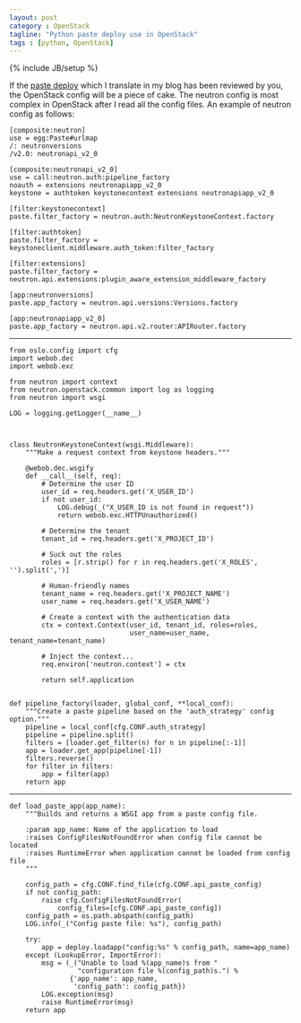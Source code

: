 ```yaml
---
layout: post
category : OpenStack
tagline: "Python paste deploy use in OpenStack"
tags : [python, OpenStack]
---
```

{% include JB/setup %}

If the [paste deploy](http://wenxueliu.github.io/blog/01/27/2014/paste-deploy/) 
which I translate in my blog has been reviewed by you, the OpenStack config will be 
a piece of cake. The neutron config is most complex in OpenStack after I read all the config
files. An example of neutron config as follows:

	[composite:neutron]
	use = egg:Paste#urlmap
	/: neutronversions
	/v2.0: neutronapi_v2_0

	[composite:neutronapi_v2_0]
	use = call:neutron.auth:pipeline_factory
	noauth = extensions neutronapiapp_v2_0
	keystone = authtoken keystonecontext extensions neutronapiapp_v2_0

	[filter:keystonecontext]
	paste.filter_factory = neutron.auth:NeutronKeystoneContext.factory

	[filter:authtoken]
	paste.filter_factory = keystoneclient.middleware.auth_token:filter_factory

	[filter:extensions]
	paste.filter_factory = neutron.api.extensions:plugin_aware_extension_middleware_factory

	[app:neutronversions]
	paste.app_factory = neutron.api.versions:Versions.factory

	[app:neutronapiapp_v2_0]
	paste.app_factory = neutron.api.v2.router:APIRouter.factory

--------------------------------------------------------------

	from oslo.config import cfg
	import webob.dec
	import webob.exc

	from neutron import context
	from neutron.openstack.common import log as logging
	from neutron import wsgi

	LOG = logging.getLogger(__name__)



	class NeutronKeystoneContext(wsgi.Middleware):
		"""Make a request context from keystone headers."""

		@webob.dec.wsgify
		def __call__(self, req):
		    # Determine the user ID
		    user_id = req.headers.get('X_USER_ID')
		    if not user_id:
		        LOG.debug(_("X_USER_ID is not found in request"))
		        return webob.exc.HTTPUnauthorized()

		    # Determine the tenant
		    tenant_id = req.headers.get('X_PROJECT_ID')

		    # Suck out the roles
		    roles = [r.strip() for r in req.headers.get('X_ROLES', '').split(',')]

		    # Human-friendly names
		    tenant_name = req.headers.get('X_PROJECT_NAME')
		    user_name = req.headers.get('X_USER_NAME')

		    # Create a context with the authentication data
		    ctx = context.Context(user_id, tenant_id, roles=roles,
		                          user_name=user_name, tenant_name=tenant_name)

		    # Inject the context...
		    req.environ['neutron.context'] = ctx

		    return self.application


	def pipeline_factory(loader, global_conf, **local_conf):
		"""Create a paste pipeline based on the 'auth_strategy' config option."""
		pipeline = local_conf[cfg.CONF.auth_strategy]
		pipeline = pipeline.split()
		filters = [loader.get_filter(n) for n in pipeline[:-1]]
		app = loader.get_app(pipeline[-1])
		filters.reverse()
		for filter in filters:
		    app = filter(app)
		return app

----------------------------------------------------------------------------------

	def load_paste_app(app_name):
		"""Builds and returns a WSGI app from a paste config file.

		:param app_name: Name of the application to load
		:raises ConfigFilesNotFoundError when config file cannot be located
		:raises RuntimeError when application cannot be loaded from config file
		"""

		config_path = cfg.CONF.find_file(cfg.CONF.api_paste_config)
		if not config_path:
		    raise cfg.ConfigFilesNotFoundError(
		        config_files=[cfg.CONF.api_paste_config])
		config_path = os.path.abspath(config_path)
		LOG.info(_("Config paste file: %s"), config_path)

		try:
		    app = deploy.loadapp("config:%s" % config_path, name=app_name)
		except (LookupError, ImportError):
		    msg = (_("Unable to load %(app_name)s from "
		             "configuration file %(config_path)s.") %
		           {'app_name': app_name,
		            'config_path': config_path})
		    LOG.exception(msg)
		    raise RuntimeError(msg)
		return app
